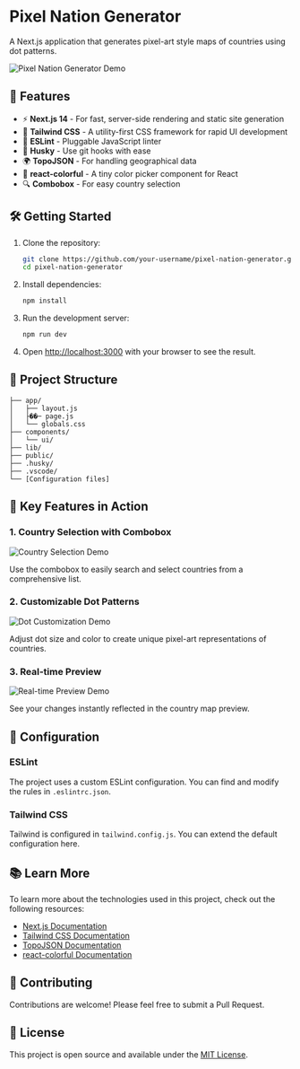 # Pixel Nation Generator

A Next.js application that generates pixel-art style maps of countries using dot patterns.

![Pixel Nation Generator Demo](https://placehold.co/800x400/3B82F6/FFFFFF.gif?text=Pixel+Nation+Generator&font=raleway)

## 🚀 Features

- ⚡ **Next.js 14** - For fast, server-side rendering and static site generation
- 🎨 **Tailwind CSS** - A utility-first CSS framework for rapid UI development
- 📏 **ESLint** - Pluggable JavaScript linter
- 🐶 **Husky** - Use git hooks with ease
- 🌍 **TopoJSON** - For handling geographical data
- 🎨 **react-colorful** - A tiny color picker component for React
- 🔍 **Combobox** - For easy country selection

## 🛠 Getting Started

1. Clone the repository:
   ```bash
   git clone https://github.com/your-username/pixel-nation-generator.git
   cd pixel-nation-generator
   ```

2. Install dependencies:
   ```bash
   npm install
   ```

3. Run the development server:
   ```bash
   npm run dev
   ```

4. Open [http://localhost:3000](http://localhost:3000) with your browser to see the result.

## 📁 Project Structure

```
├── app/
│   ├── layout.js
│   ├��─ page.js
│   └── globals.css
├── components/
│   └── ui/
├── lib/
├── public/
├── .husky/
├── .vscode/
└── [Configuration files]
```

## 🎯 Key Features in Action

### 1. Country Selection with Combobox

![Country Selection Demo](https://placehold.co/800x400/22C55E/FFFFFF.gif?text=Country+Selection&font=raleway)

Use the combobox to easily search and select countries from a comprehensive list.

### 2. Customizable Dot Patterns

![Dot Customization Demo](https://placehold.co/800x400/EAB308/FFFFFF.gif?text=Dot+Customization&font=raleway)

Adjust dot size and color to create unique pixel-art representations of countries.

### 3. Real-time Preview

![Real-time Preview Demo](https://placehold.co/800x400/EC4899/FFFFFF.gif?text=Real-time+Preview&font=raleway)

See your changes instantly reflected in the country map preview.

## 🔧 Configuration

### ESLint

The project uses a custom ESLint configuration. You can find and modify the rules in `.eslintrc.json`.

### Tailwind CSS

Tailwind is configured in `tailwind.config.js`. You can extend the default configuration here.

## 📚 Learn More

To learn more about the technologies used in this project, check out the following resources:

- [Next.js Documentation](https://nextjs.org/docs)
- [Tailwind CSS Documentation](https://tailwindcss.com/docs)
- [TopoJSON Documentation](https://github.com/topojson/topojson)
- [react-colorful Documentation](https://github.com/omgovich/react-colorful)

## 🤝 Contributing

Contributions are welcome! Please feel free to submit a Pull Request.

## 📄 License

This project is open source and available under the [MIT License](LICENSE).
